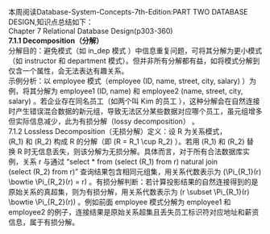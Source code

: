 本周阅读Database-System-Concepts-7th-Edition:PART TWO DATABASE DESIGN,知识点总结如下：  
Chapter 7 Relational Database Design(p303-360)  
**7.1.1 Decomposition（分解）**  
分解目的：避免模式（如 in_dep 模式 ）中信息重复问题，可将其分解为更小模式（如 instructor 和 department 模式）。但并非所有分解都有益，如将模式分解到仅含一个属性，会无法表达有趣关系。  
示例分析：以 employee 模式（employee (ID, name, street, city, salary) ）为例，将其分解为 employee1 (ID, name) 和 employee2 (name, street, city, salary) 。若企业存在同名员工（如两个叫 Kim 的员工 ），这种分解会在自然连接时产生错误混合数据的新元组，导致无法区分某些数据对应哪个员工，虽元组增多但实际信息减少，此为有损分解（lossy decomposition） 。  
7.1.2 Lossless Decomposition（无损分解）定义：设 R 为关系模式，\(R_1\) 和 \(R_2\) 构成 R 的分解（即 \(R = R_1 \cup R_2\) ）。若用 \(R_1\) 和 \(R_2\) 替换 R 时无信息丢失，则该分解为无损分解。具体而言，对于所有合法数据库实例，关系 r 与通过 “select * from (select \(R_1\) from r) natural join (select \(R_2\) from r)” 查询结果包含相同元组集，用关系代数表示为 \(\Pi_{R_1}(r) \bowtie \Pi_{R_2}(r) = r\) 。有损分解判断：若计算投影结果的自然连接得到的是原始关系的真超集，则为有损分解，用关系代数表示为 \(r \subset \Pi_{R_1}(r) \bowtie \Pi_{R_2}(r)\) 。例如前面 employee 模式分解为 employee1 和 employee2 的例子，连接结果是原始关系超集且丢失员工标识符对应地址和薪资信息，属于有损分解。
